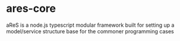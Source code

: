 # ares-core
aReS is a node.js typescript modular framework built for setting up a model/service structure base for the commoner programming cases

